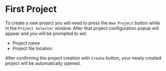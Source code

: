 # First Project

To create a new project you will need to press the `New Project` button while in the `Project Selector` window. After that project configuration popup will appear and you will be prompted to set:
- Project name
- Project file location

After confirming the project creation with `Create` button, your newly created project will be automatically opened.